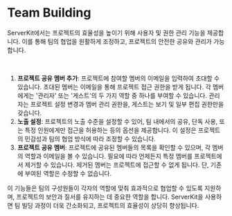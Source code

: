 # Team Building





ServerKit에서는 프로젝트의 효율성을 높이기 위해 사용자 및 권한 관리 기능을 제공합니다. 이를 통해 팀의 협업을 원활하게 조정하고, 프로젝트의 안전한 공유와 관리가 가능합니다.



<figure><img src="../.gitbook/assets/스크린샷 2024-04-26 오전 9.12.52.png" alt=""><figcaption></figcaption></figure>

1. **프로젝트 공유 멤버 추가**: 프로젝트에 참여할 멤버의 이메일을 입력하여 초대할 수 있습니다. 초대된 멤버는 이메일을 통해 프로젝트 접근 권한을 받게 됩니다. 각 멤버에게는 '관리자' 또는 '게스트'의 두 가지 역할 중 하나를 부여할 수 있습니다. 관리자는 프로젝트 설정 변경과 멤버 관리 권한을, 게스트는 보기 및 일부 편집 권한만을 갖습니다.
2. **노출 설정**: 프로젝트의 노출 수준을 설정할 수 있어, 팀 내에서의 공유, 단독 사용, 또는 특정 인원에게만 접근을 허용하는 등의 옵션을 제공합니다. 이 설정은 프로젝트의 민감성과 팀의 협업 방식에 따라 조정할 수 있습니다.
3. **프로젝트 공유 멤버**: 프로젝트에 공유된 멤버들의 목록을 확인할 수 있으며, 각 멤버의 역할과 이메일을 볼 수 있습니다. 필요에 따라 언제든지 특정 멤버를 프로젝트에서 제거할 수 있습니다. 제거된 멤버는 프로젝트에 접근할 수 없게 됩니다. 단, 기존에 부여된 역할은 수정할 수 없습니다.



이 기능들은 팀의 구성원들이 각자의 역할에 맞춰 효과적으로 협업할 수 있도록 지원하며, 프로젝트의 보안과 질서를 유지하는 데 중요한 역할을 합니다. ServerKit을 사용하면 팀 빌딩 과정이 더욱 간소화되고, 프로젝트의 효율성이 상당히 향상됩니다.









